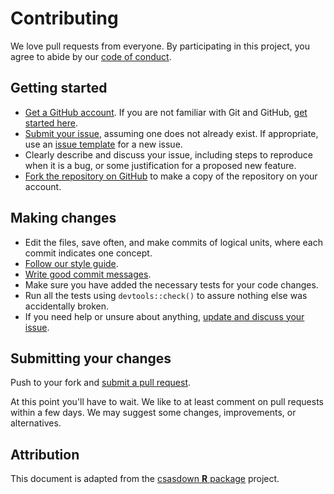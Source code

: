 # Contributing

We love pull requests from everyone.
By participating in this project,
you agree to abide by our [code of conduct](CONDUCT.md).

## Getting started

* [Get a GitHub account](https://github.com/signup/free).
If you are not familiar with Git and GitHub,
[get started here](http://happygitwithr.com/).
* [Submit your issue](https://github.com/grinnellm/BubbleTime/issues/),
assuming one does not already exist.
If appropriate, use an
[issue template](https://github.com/grinnellm/BubbleTime/issues/new/choose)
for a new issue.
* Clearly describe and discuss your issue,
including steps to reproduce when it is a bug,
or some justification for a proposed new feature.
* [Fork the repository on GitHub](https://github.com/grinnellm/BubbleTime/#fork-destination-box)
to make a copy of the repository on your account.

## Making changes

* Edit the files, save often, and make commits of logical units,
where each commit indicates one concept.
* [Follow our style guide](http://adv-r.had.co.nz/Style.html).
* [Write good commit messages](http://tbaggery.com/2008/04/19/a-note-about-git-commit-messages.html).
* Make sure you have added the necessary tests for your code changes.
* Run all the tests using `devtools::check()`
to assure nothing else was accidentally broken.
* If you need help or unsure about anything,
[update and discuss your issue](https://github.com/grinnellm/BubbleTime/issues/).

## Submitting your changes

Push to your fork and
[submit a pull request](https://github.com/grinnellm/BubbleTime/compare/).

At this point you'll have to wait.
We like to at least comment on pull requests within a few days.
We may suggest some changes, improvements, or alternatives.

## Attribution

This document is adapted from the 
[csasdown **R** package](https://github.com/pbs-assess/csasdown) project.

